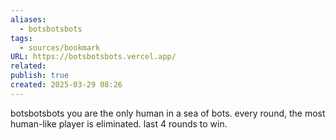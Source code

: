 ```yaml
---
aliases:
  - botsbotsbots
tags:
  - sources/bookmark
URL: https://botsbotsbots.vercel.app/
related: 
publish: true
created: 2025-03-29 08:26
---
```


botsbotsbots  you are the only human in a sea of bots. every round, the most human-like player is eliminated. last 4 rounds to win. 